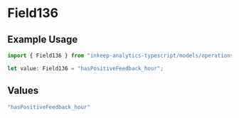 # Field136

## Example Usage

```typescript
import { Field136 } from "inkeep-analytics-typescript/models/operations";

let value: Field136 = "hasPositiveFeedback_hour";
```

## Values

```typescript
"hasPositiveFeedback_hour"
```